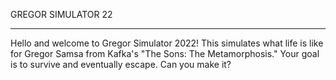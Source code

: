 GREGOR SIMULATOR 22
___________________

Hello and welcome to Gregor Simulator 2022! This simulates what life is like for Gregor Samsa from Kafka's "The Sons: The Metamorphosis." Your goal is to survive and eventually escape. Can you make it?